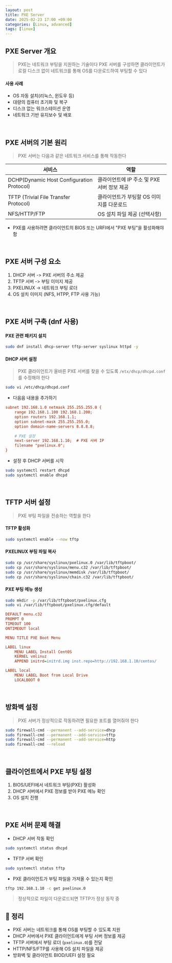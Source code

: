 ```yaml
---
layout: post
title: PXE Server 
date: 2025-02-23 17:00 +09:00
categories: [Linux, advanced]
tags: [linux]     
---
```


## PXE Server 개요
> PXE는 네트워크 부팅을 지원하는 기술이다
> PXE 서버를 구성하면 클라이언트가 로컬 디스크 없이 네트워크를 통해 OS를 다운로드하여 부팅할 수 있다

#### 사용 사례
- OS 자동 설치(리눅스, 윈도우 등)
- 대량의 컴퓨터 초기화 및 복구
- 디스크 없는 워크스테이션 운영
- 네트워크 기반 유지보수 및 배포

<br>

## PXE 서버의 기본 원리
> PXE 서버는 다음과 같은 네트워크 서비스를 통해 작동한다

| 서비스 | 역할 |
|---|---|
|DCHP(Dynamic Host Configuration Protocol) | 클라이언트에 IP 주소 및 PXE 서버 정보 제공 |
| TFTP (Trivial File Transfer Protocol) | 클라이언트가 부팅할 OS 이미지를 다운로드 |
| NFS/HTTP/FTP | OS 설치 파일 제공 (선택사항) |

- PXE를 사용하려면 클라이언트의 BIOS 또는 URFI에서 "PXE 부팅"을 활성화해야 함

<br>

## PXE 서버 구성 요소

1. DHCP 서버 -> PXE 서버의 주소 제공
2. TFTP 서버 -> 부팅 이미지 제공
3. PXELINUX -> 네트워크 부팅 로더
4. OS 설치 이미지 (NFS, HTPP, FTP 사용 가능)

<br>

## PXE 서버 구축 (dnf 사용)

#### PXE 관련 패키지 설치 

```bash
sudo dnf install dhcp-server tftp-server syslinux httpd -y
```

#### DHCP 서버 설정
> PXE 클라이언트가 올바른 PXE 서버를 찾을 수 있도록 `/etx/dhcp/dhcpd.conf`를 수정해야 한다

```bash
sudo vi /etc/dhcp/dhcpd.conf
```

- 다음음 내용을 추가하기

```ini
subnet 192.168.1.0 netmask 255.255.255.0 {
    range 192.168.1.100 192.168.1.200;
    option routers 192.168.1.1;
    option subnet-mask 255.255.255.0;
    option domain-name-servers 8.8.8.8;
    
    # PXE 설정
    next-server 192.168.1.10;  # PXE 서버 IP
    filename "pxelinux.0";
}
```

- 설정 후 DHCP 서버를 시작

```bash
sudo systemctl restart dhcpd
sudo systemctl enable dhcpd
```

<br>

## TFTP 서버 설정
> PXE 부팅 파일을 전송하는 역할을 한다

#### TFTP 활성화

```bash
sudo systemctl enable --now tftp
```

#### PXELINUX 부팅 파일 복사

```bash
sudo cp /usr/share/syslinux/pxelinux.0 /var/lib/tftpboot/
sudo cp /usr/share/syslinux/menu.c32 /var/lib/tftpboot/
sudo cp /usr/share/syslinux/memdisk /var/lib/tftpboot/
sudo cp /usr/share/syslinux/chain.c32 /var/lib/tftpboot/
```

#### PXE 부팅 메뉴 생성

```bash
sudo mkdir -p /var/lib/tftpboot/pxelinux.cfg
sudo vi /var/lib/tftpboot/pxelinux.cfg/default
```

```ini
DEFAULT menu.c32
PROMPT 0
TIMEOUT 100
ONTIMEOUT local

MENU TITLE PXE Boot Menu

LABEL linux
    MENU LABEL Install CentOS
    KERNEL vmlinuz
    APPEND initrd=initrd.img inst.repo=http://192.168.1.10/centos/

LABEL local
    MENU LABEL Boot from Local Drive
    LOCALBOOT 0
```

<br>

## 방화벽 설정
> PXE 서버가 정상적으로 작동하려면 필요한 포트를 열어줘야 한다

```bash
sudo firewall-cmd --permanent --add-service=dhcp
sudo firewall-cmd --permanent --add-service=tftp
sudo firewall-cmd --permanent --add-service=http
sudo firewall-cmd --reload
```


<br>

## 클라이언트에서 PXE 부팅 설정

1. BIOS/UEFI에서 네트워크 부팅(PXE) 활성화
2. DHCP 서버에서 PXE 정보를 받아 PXE 메뉴 확인
3. OS 설치 진행

<br>

## PXE 서버 문제 해결
- DHCP 서버 작동 확인

```bash
sudo systemctl status dhcpd
```

- TFTP 서버 확인

```bash
sudo systemctl status tftp
```

- PXE 클라이언트가 부팅 파일을 가져올 수 있는지 확인

```bash
tftp 192.168.1.10 -c get pxelinux.0
```

> 정상적으로 파일이 다운로드되면 TFTP가 정상 동작 중

## 🎯 정리

- PXE 서버는 네트워크를 통해 OS를 부팅할 수 있도록 지원
- DHCP 서버에서 PXE 클라이언트에게 부팅 서버 정보를 제공
- TFTP 서버에서 부팅 로더 (`pxelinux.0`)를 전달
- HTTP/NFS/FTP를 사용해 OS 설치 파일을 제공
- 방화벽 및 클라이언트 BIOD/UEFI 설정 필요

